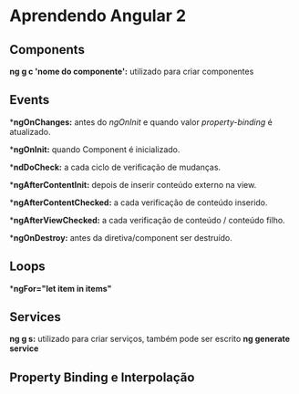 # Aprendendo Angular 2

## Components
**ng g c 'nome do componente':** utilizado para criar componentes

## Events
***ngOnChanges:** antes do *ngOnInit* e quando valor *property-binding* é atualizado.

***ngOnInit:** quando Component é inicializado.

***ndDoCheck:** a cada ciclo de verificação de mudanças.

***ngAfterContentInit:** depois de inserir conteúdo externo na view.

***ngAfterContentChecked:** a cada verificação de conteúdo inserido.

***ngAfterViewChecked:** a cada verificação de conteúdo / conteúdo filho.

***ngOnDestroy:** antes da diretiva/component ser destruído.


## Loops
***ngFor="let item in items"**


## Services
**ng g s:** utilizado para criar serviços, também pode ser escrito **ng generate service**


## Property Binding e Interpolação